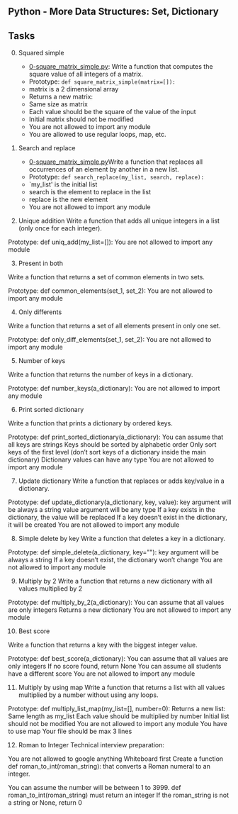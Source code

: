 ## Python - More Data Structures: Set, Dictionary

## Tasks

0. Squared simple
	- [0-square_matrix_simple.py](https://github.com/Callistus25/alx-higher_level_programming/blob/master/0x04-python-more_data_structures/0-square_matrix_simple.py): Write a function that computes the square value of all integers of a matrix.
	- Prototype: `def square_matrix_simple(matrix=[]):`
	- matrix is a 2 dimensional array
	- Returns a new matrix:
	- Same size as matrix
	- Each value should be the square of the value of the input
	- Initial matrix should not be modified
	- You are not allowed to import any module
	- You are allowed to use regular loops, map, etc.

1. Search and replace

	- [0-square_matrix_simple.py](https://github.com/Callistus25/alx-higher_level_programming/blob/master/0x04-python-more_data_structures/1-search_replace.py)Write a function that replaces all occurrences of an element by another in a new list.
	- Prototype: `def search_replace(my_list, search, replace):`
	- `my_list' is the initial list
	- search is the element to replace in the list
	- replace is the new element
	- You are not allowed to import any module

2. Unique addition
Write a function that adds all unique integers in a list (only once for each integer).

Prototype: def uniq_add(my_list=[]):
You are not allowed to import any module

3. Present in both

Write a function that returns a set of common elements in two sets.

Prototype: def common_elements(set_1, set_2):
You are not allowed to import any module

4. Only differents

Write a function that returns a set of all elements present in only one set.

Prototype: def only_diff_elements(set_1, set_2):
You are not allowed to import any module

5. Number of keys

Write a function that returns the number of keys in a dictionary.

Prototype: def number_keys(a_dictionary):
You are not allowed to import any module

6. Print sorted dictionary

Write a function that prints a dictionary by ordered keys.

Prototype: def print_sorted_dictionary(a_dictionary):
You can assume that all keys are strings
Keys should be sorted by alphabetic order
Only sort keys of the first level (don’t sort keys of a dictionary inside the main dictionary)
Dictionary values can have any type
You are not allowed to import any module

7. Update dictionary
Write a function that replaces or adds key/value in a dictionary.

Prototype: def update_dictionary(a_dictionary, key, value):
key argument will be always a string
value argument will be any type
If a key exists in the dictionary, the value will be replaced
If a key doesn’t exist in the dictionary, it will be created
You are not allowed to import any module

8. Simple delete by key
Write a function that deletes a key in a dictionary.

Prototype: def simple_delete(a_dictionary, key=""):
key argument will be always a string
If a key doesn’t exist, the dictionary won’t change
You are not allowed to import any module

9. Multiply by 2
Write a function that returns a new dictionary with all values multiplied by 2

Prototype: def multiply_by_2(a_dictionary):
You can assume that all values are only integers
Returns a new dictionary
You are not allowed to import any module

10. Best score

Write a function that returns a key with the biggest integer value.

Prototype: def best_score(a_dictionary):
You can assume that all values are only integers
If no score found, return None
You can assume all students have a different score
You are not allowed to import any module

11. Multiply by using map
Write a function that returns a list with all values multiplied by a number without using any loops.

Prototype: def multiply_list_map(my_list=[], number=0):
Returns a new list:
Same length as my_list
Each value should be multiplied by number
Initial list should not be modified
You are not allowed to import any module
You have to use map
Your file should be max 3 lines

12. Roman to Integer
Technical interview preparation:

You are not allowed to google anything
Whiteboard first
Create a function def roman_to_int(roman_string): that converts a Roman numeral to an integer.

You can assume the number will be between 1 to 3999.
def roman_to_int(roman_string) must return an integer
If the roman_string is not a string or None, return 0



